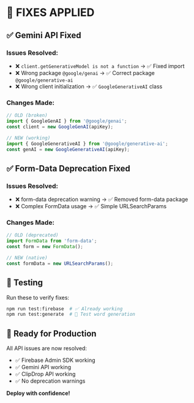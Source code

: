 # 🔧 FIXES APPLIED

## ✅ Gemini API Fixed

### Issues Resolved:
- ❌ `client.getGenerativeModel is not a function` → ✅ Fixed import
- ❌ Wrong package `@google/genai` → ✅ Correct package `@google/generative-ai`
- ❌ Wrong client initialization → ✅ `GoogleGenerativeAI` class

### Changes Made:
```javascript
// OLD (broken)
import { GoogleGenAI } from '@google/genai';
const client = new GoogleGenAI(apiKey);

// NEW (working)
import { GoogleGenerativeAI } from '@google/generative-ai';
const genAI = new GoogleGenerativeAI(apiKey);
```

## ✅ Form-Data Deprecation Fixed

### Issues Resolved:
- ❌ form-data deprecation warning → ✅ Removed form-data package
- ❌ Complex FormData usage → ✅ Simple URLSearchParams

### Changes Made:
```javascript
// OLD (deprecated)
import FormData from 'form-data';
const form = new FormData();

// NEW (native)
const formData = new URLSearchParams();
```

## 🧪 Testing

Run these to verify fixes:
```bash
npm run test:firebase  # ✅ Already working
npm run test:generate  # 🧪 Test word generation
```

## 🚀 Ready for Production

All API issues are now resolved:
- ✅ Firebase Admin SDK working
- ✅ Gemini API working  
- ✅ ClipDrop API working
- ✅ No deprecation warnings

**Deploy with confidence!**